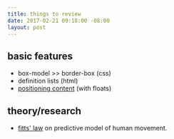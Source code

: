 ```yaml
---
title: things to review
date: 2017-02-21 09:18:00 -08:00
layout: post
---
```


## basic features
- box-model >> border-box (css)
- definition lists (html)
- [positioning content](http://learn.shayhowe.com/html-css/positioning-content/#floats) (with floats)

## theory/research
- [fitts' law](https://en.wikipedia.org/wiki/Fitts's_law) on predictive model of human movement.